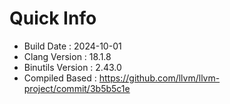 # Quick Info
* Build Date : 2024-10-01
* Clang Version : 18.1.8
* Binutils Version : 2.43.0
* Compiled Based : https://github.com/llvm/llvm-project/commit/3b5b5c1e
